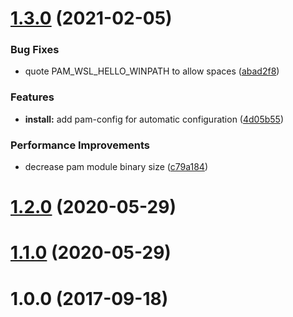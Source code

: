 # [1.3.0](https://github.com/oxc/WSL-Hello-sudo/compare/v1.2.0...v1.3.0) (2021-02-05)


### Bug Fixes

* quote PAM_WSL_HELLO_WINPATH to allow spaces ([abad2f8](https://github.com/oxc/WSL-Hello-sudo/commit/abad2f8c79e02d1436899a1a89af67b2efd7b08d))


### Features

* **install:** add pam-config for automatic configuration ([4d05b55](https://github.com/oxc/WSL-Hello-sudo/commit/4d05b553217b88a806a6a23cd5371b4a20974f24))


### Performance Improvements

* decrease pam module binary size ([c79a184](https://github.com/oxc/WSL-Hello-sudo/commit/c79a18458ac71d11d3e99af5eecdb4adb17d34f0))



# [1.2.0](https://github.com/oxc/WSL-Hello-sudo/compare/v1.1.0...v1.2.0) (2020-05-29)



# [1.1.0](https://github.com/oxc/WSL-Hello-sudo/compare/v1.0.0...v1.1.0) (2020-05-29)



# 1.0.0 (2017-09-18)



